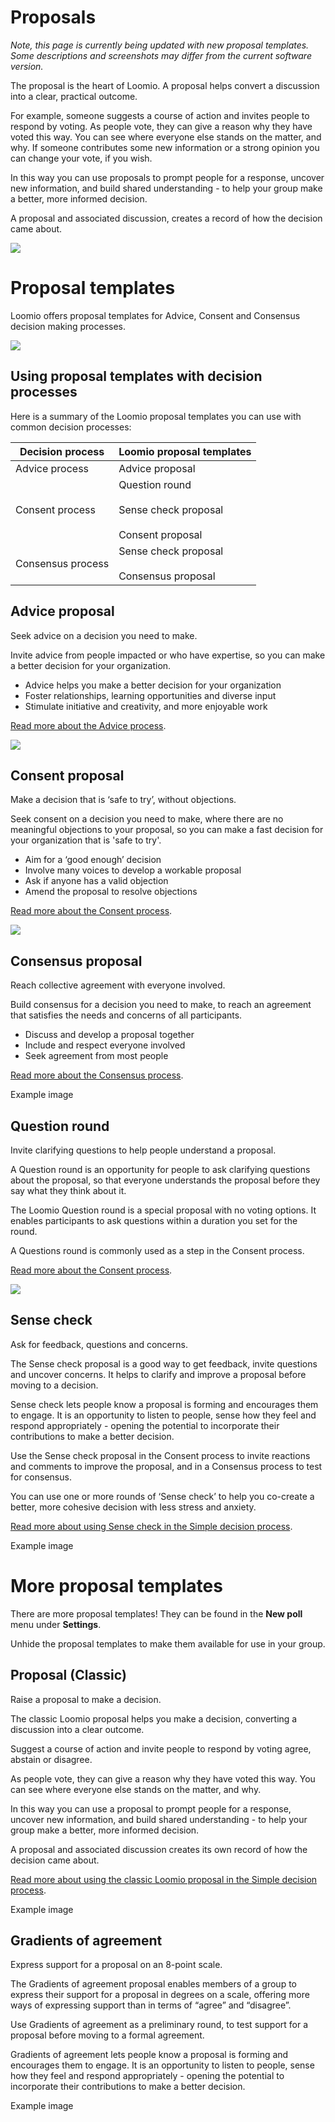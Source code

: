 # Proposals

*Note, this page is currently being updated with new proposal templates.  Some descriptions and screenshots may differ from the current software version.*

The proposal is the heart of Loomio. A proposal helps convert a discussion into a clear, practical outcome. 

For example, someone suggests a course of action and invites people to respond by voting. As people vote, they can give a reason why they have voted this way. You can see where everyone else stands on the matter, and why. If someone contributes some new information or a strong opinion you can change your vote, if you wish.

In this way you can use proposals to prompt people for a response, uncover new information, and build shared understanding - to help your group make a better, more informed decision.

A proposal and associated discussion, creates a record of how the decision came about.

![](decision_step3.png)

# Proposal templates

Loomio offers proposal templates for Advice, Consent and Consensus decision making processes.

![](proposal_templates.png)

## Using proposal templates with decision processes

Here is a summary of the Loomio proposal templates you can use with common decision processes:

| **Decision process** | **Loomio proposal templates** |
|---|---|
| Advice process | Advice proposal |
| Consent process | Question round <br /><br />Sense check proposal <br /><br />Consent proposal |
| Consensus process | Sense check proposal <br /><br />Consensus proposal |

## Advice proposal

Seek advice on a decision you need to make.

Invite advice from people impacted or who have expertise, so you can make a better decision for your organization.

- Advice helps you make a better decision for your organization
- Foster relationships, learning opportunities and diverse input
- Stimulate initiative and creativity, and more enjoyable work

[Read more about the Advice process](https://help.loomio.com/en/guides/advice_process/index.html).

![](proposal_advice.png)

## Consent proposal

Make a decision that is ‘safe to try’, without objections.

Seek consent on a decision you need to make, where there are no meaningful objections to your proposal, so you can make a fast decision for your organization that is 'safe to try'.

- Aim for a ‘good enough’ decision
- Involve many voices to develop a workable proposal
- Ask if anyone has a valid objection
- Amend the proposal to resolve objections

[Read more about the Consent process](https://help.loomio.com/en/guides/consent_process/index.html).

![](proposal_consent.png)

## Consensus proposal

Reach collective agreement with everyone involved.

Build consensus for a decision you need to make, to reach an agreement that satisfies the needs and concerns of all participants.

- Discuss and develop a proposal together
- Include and respect everyone involved
- Seek agreement from most people 

[Read more about the Consensus process](https://help.loomio.com/en/guides/consensus_process/index.html).

Example image

## Question round

Invite clarifying questions to help people understand a proposal.

A Question round is an opportunity for people to ask clarifying questions about the proposal, so that everyone understands the proposal before they say what they think about it.

The Loomio Question round is a special proposal with no voting options. It enables participants to ask questions within a duration you set for the round.

A Questions round is commonly used as a step in the Consent process.

[Read more about the Consent process](https://help.loomio.com/en/guides/consensus_process/index.html).

![](proposal_question.png)



## Sense check

Ask for feedback, questions and concerns.

The Sense check proposal is a good way to get feedback, invite questions and uncover concerns. It helps to clarify and improve a proposal before moving to a decision.

Sense check lets people know a proposal is forming and encourages them to engage. It is an opportunity to listen to people, sense how they feel and respond appropriately - opening the potential to incorporate their contributions to make a better decision.

Use the Sense check proposal in the Consent process to invite reactions and comments to improve the proposal, and in a Consensus process to test for consensus.

You can use one or more rounds of ‘Sense check’ to help you co-create a better, more cohesive decision with less stress and anxiety.

[Read more about using Sense check in the Simple decision process](https://help.loomio.com/en/user_manual/polls/decisions/index.html).

Example image

# More proposal templates

There are more proposal templates! They can be found in the **New poll** menu under **Settings**.

Unhide the proposal templates to make them available for use in your group.

## Proposal (Classic)

Raise a proposal to make a decision.

The classic Loomio proposal helps you make a decision, converting a discussion into a clear outcome.

Suggest a course of action and invite people to respond by voting agree, abstain or disagree.

As people vote, they can give a reason why they have voted this way. You can see where everyone else stands on the matter, and why.

In this way you can use a proposal to prompt people for a response, uncover new information, and build shared understanding - to help your group make a better, more informed decision.

A proposal and associated discussion creates its own record of how the decision came about.

[Read more about using the classic Loomio proposal in the Simple decision process](https://help.loomio.com/en/user_manual/polls/decisions/index.html).

Example image

## Gradients of agreement

Express support for a proposal on an 8-point scale.

The Gradients of agreement proposal enables members of a group to express their support for a proposal in degrees on a scale, offering more ways of expressing support than in terms of “agree” and “disagree”.

Use Gradients of agreement as a preliminary round, to test support for a proposal before moving to a formal agreement.

Gradients of agreement lets people know a proposal is forming and encourages them to engage. It is an opportunity to listen to people, sense how they feel and respond appropriately - opening the potential to incorporate their contributions to make a better decision.

Example image


